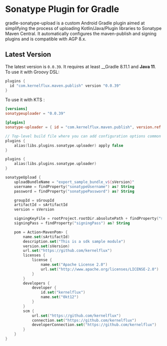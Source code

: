 # Sonatype Plugin for Gradle

gradle-sonatype-upload is a custom Android Gradle plugin aimed at simplifying the process of uploading Kotlin/Java/Plugin libraries to Sonatype Maven Central. It automatically configures the maven-publish and signing plugins and is compatible with AGP 8.x.

## Latest Version

The latest version is ``0.0.39``. It requires at least __Gradle 8.11.1 and __Java 11__.
To use it with Groovy DSL:

```gradle
plugins {
  id "com.kernelflux.maven.publish" version "0.0.39"
}
```

To use it with KTS :

```toml
[versions]
sonatypeuploader = "0.0.39"

[plugins]
sonatype-uploader = { id = "com.kernelflux.maven.publish", version.ref = "sonatypeuploader" }
```

```kts
// Top-level build file where you can add configuration options common to all sub-projects/modules.
plugins {
    alias(libs.plugins.sonatype.uploader) apply false
}
```

```kts
plugins {
    alias(libs.plugins.sonatype.uploader)
}

sonatypeUpload {
    uploadBundleName = "export_sample_bundle_v${sVersion}"
    username = findProperty("sonatypeUsername") as? String
    password = findProperty("sonatypePassword") as? String

    groupId = sGroupId
    artifactId = sArtifactId
    version = sVersion

    signingKeyFile = rootProject.rootDir.absolutePath + findProperty("signingKeyFile") as? String
    signingPass = findProperty("signingPass") as? String

    pom = Action<MavenPom> {
        name.set(sArtifactId)
        description.set("This is a sdk sample module")
        version.set(sVersion)
        url.set("https://github.com/kernelflux")
        licenses {
            license {
                name.set("Apache License 2.0")
                url.set("http://www.apache.org/licenses/LICENSE-2.0")
            }
        }
        developers {
            developer {
                id.set("kernelflux")
                name.set("0kt12")
            }
        }
        scm {
            url.set("https://github.com/kernelflux")
            connection.set("https://github.com/kernelflux")
            developerConnection.set("https://github.com/kernelflux")
        }
    }
}
```

